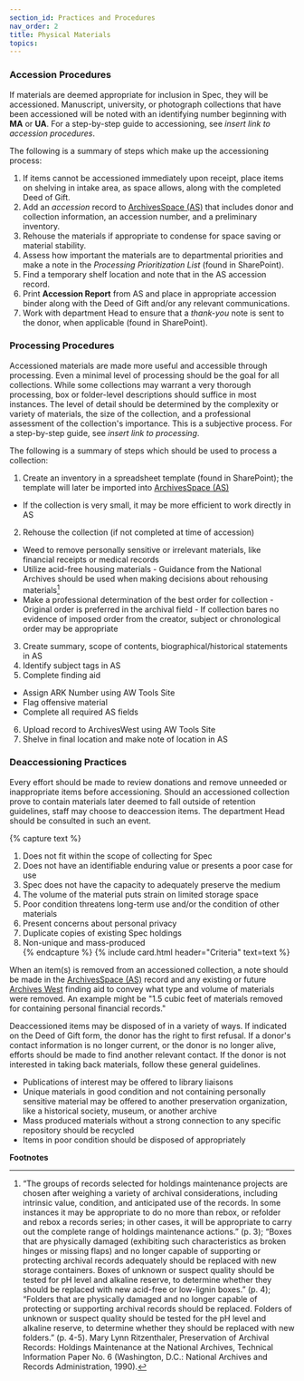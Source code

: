 ```yaml
---
section_id: Practices and Procedures
nav_order: 2
title: Physical Materials
topics: 
---
```


### Accession Procedures

If materials are deemed appropriate for inclusion in Spec, they will be accessioned. Manuscript, university, or photograph collections that have been accessioned will be noted with an identifying number beginning with **MA** or **UA**. For a step-by-step guide to accessioning, see *insert link to accession procedures*. 

The following is a summary of steps which make up the accessioning process:  
1. If items cannot be accessioned immediately upon receipt, place items on shelving in intake area, as space allows, along with the completed Deed of Gift. 
2. Add an *accession* record to [ArchivesSpace (AS)](https://uidaho.libraryhost.com/admin) that includes donor and collection information, an accession number, and a preliminary inventory. 
3. Rehouse the materials if appropriate to condense for space saving or material stability. 
4. Assess how important the materials are to departmental priorities and make a note in the *Processing Prioritization List* (found in SharePoint). 
5. Find a temporary shelf location and note that in the AS accession record. 
6. Print **Accession Report** from AS and place in appropriate accession binder along with the Deed of Gift and/or any relevant communications. 
7. Work with department Head to ensure that a *thank-you* note is sent to the donor, when applicable (found in SharePoint). 

### Processing Procedures

Accessioned materials are made more useful and accessible through processing. Even a minimal level of processing should be the goal for all collections. While some collections may warrant a very thorough processing, box or folder-level descriptions should suffice in most instances. The level of detail should be determined by the complexity or variety of materials, the size of the collection, and a professional assessment of the collection's importance. This is a subjective process. For a step-by-step guide, see *insert link to processing*.  

The following is a summary of steps which should be used to process a collection:  

1. Create an inventory in a spreadsheet template (found in SharePoint); the template will later be imported into [ArchivesSpace (AS)](https://uidaho.libraryhost.com/admin)
- If the collection is very small, it may be more efficient to work directly in AS 
2. Rehouse the collection (if not completed at time of accession) 
- Weed to remove personally sensitive or irrelevant materials, like financial receipts or medical records 
- Utilize acid-free housing materials
        - Guidance from the National Archives should be used when making decisions about rehousing materials[^1]
- Make a professional determination of the best order for collection 
        - Original order is preferred in the archival field 
        - If collection bares no evidence of imposed order from the creator, subject or chronological order may be appropriate 
3. Create summary, scope of contents, biographical/historical statements in AS 
4. Identify subject tags in AS 
5. Complete finding aid 
- Assign ARK Number using AW Tools Site 
- Flag offensive material 
- Complete all required AS fields 
6. Upload record to ArchivesWest using AW Tools Site 
7. Shelve in final location and make note of location in AS

### Deaccessioning Practices

Every effort should be made to review donations and remove unneeded or inappropriate items before accessioning. Should an accessioned collection prove to contain materials later deemed to fall outside of retention guidelines, staff may choose to deaccession items. The department Head should be consulted in such an event.  

{% capture text %}
1. Does not fit within the scope of collecting for Spec 
2. Does not have an identifiable enduring value or presents a poor case for use 
3. Spec does not have the capacity to adequately preserve the medium 
4. The volume of the material puts strain on limited storage space 
5. Poor condition threatens long-term use and/or the condition of other materials  
6. Present concerns about personal privacy 
7. Duplicate copies of existing Spec holdings 
8. Non-unique and mass-produced   
{% endcapture %}
{% include card.html header="Criteria" text=text %}

When an item(s) is removed from an accessioned collection, a note should be made in the [ArchivesSpace (AS)](https://uidaho.libraryhost.com/admin) record and any existing or future [Archives West](https://archiveswest.orbiscascade.org/search.php?r=idu) finding aid to convey what type and volume of materials were removed. An example might be "1.5 cubic feet of materials removed for containing personal financial records."  

Deaccessioned items may be disposed of in a variety of ways. If indicated on the Deed of Gift form, the donor has the right to first refusal. If a donor's contact information is no longer current, or the donor is no longer alive, efforts should be made to find another relevant contact. If the donor is not interested in taking back materials, follow these general guidelines.  
- Publications of interest may be offered to library liaisons 
- Unique materials in good condition and not containing personally sensitive material may be offered to another preservation organization, like a historical society, museum, or another archive 
- Mass produced materials without a strong connection to any specific repository should be recycled 
- Items in poor condition should be disposed of appropriately 

**Footnotes**

[^1]: “The groups of records selected for holdings maintenance projects are chosen after weighing a variety of archival considerations, including intrinsic value, condition, and anticipated use of the records. In some instances it may be appropriate to do no more than rebox, or refolder and rebox a records series; in other cases, it will be appropriate to carry out the complete range of holdings maintenance actions.” (p. 3); “Boxes that are physically damaged (exhibiting such characteristics as broken hinges or missing flaps) and no longer capable of supporting or protecting archival records adequately should be replaced with new storage containers. Boxes of unknown or suspect quality should be tested for pH level and alkaline reserve, to determine whether they should be replaced with new acid-free or low-lignin boxes.” (p. 4); “Folders that are physically damaged and no longer capable of protecting or supporting archival records should be replaced. Folders of unknown or suspect quality should be tested for the pH level and alkaline reserve, to determine whether they should be replaced with new folders.” (p. 4-5). Mary Lynn Ritzenthaler, Preservation of Archival Records: Holdings Maintenance at the National Archives, Technical Information Paper No. 6 (Washington, D.C.: National Archives and Records Administration, 1990).  